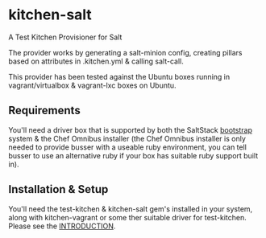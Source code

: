 # kitchen-salt
A Test Kitchen Provisioner for Salt

The provider works by generating a salt-minion config, creating pillars based on attributes in .kitchen.yml & calling salt-call.

This provider has been tested against the Ubuntu boxes running in vagrant/virtualbox & vagrant-lxc boxes on Ubuntu.

## Requirements
You'll need a driver box that is supported by both the SaltStack [bootstrap](https://github.com/saltstack/salt-bootstrap) system & the Chef Omnibus installer (the Chef Omnibus installer is only needed to provide busser with a useable ruby environment, you can tell busser to use an alternative ruby if your box has suitable ruby support built in).


## Installation & Setup
You'll need the test-kitchen & kitchen-salt gem's installed in your system, along with kitchen-vagrant or some ther suitable driver for test-kitchen.  Please see the [INTRODUCTION](https://github.com/simonmcc/kitchen-salt/blob/master/INTRODUCTION.md).